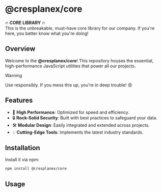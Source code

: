 # @cresplanex/core

🔥 **CORE LIBRARY** 🔥  
This is the unbreakable, must-have core library for our company. If you're here, you better know what you're doing!

## Overview

Welcome to the **@cresplanex/core**! This repository houses the essential, high-performance JavaScript utilities that power all our projects.  

> [!WARNING]
> Use responsibly. If you mess this up, you're in deep trouble! 😡

## Features

- 🚀 **High Performance**: Optimized for speed and efficiency.
- 🔒 **Rock-Solid Security**: Built with best practices to safeguard your data.
- 🛠 **Modular Design**: Easily integrated and extended across projects.
- 💡 **Cutting-Edge Tools**: Implements the latest industry standards.

## Installation

Install it via npm:

```bash
npm install @cresplanex/core
```

## Usage

```js
```